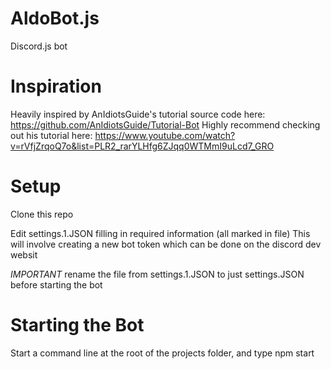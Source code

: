 # AldoBot.js
Discord.js bot

# Inspiration
Heavily inspired by AnIdiotsGuide's tutorial source code here: https://github.com/AnIdiotsGuide/Tutorial-Bot
Highly recommend checking out his tutorial here: https://www.youtube.com/watch?v=rVfjZrqoQ7o&list=PLR2_rarYLHfg6ZJqq0WTMmI9uLcd7_GRO

# Setup
Clone this repo

Edit settings.1.JSON filling in required information (all marked in file)
This will involve creating a new bot token which can be done on the discord dev websit

*IMPORTANT* rename the file from settings.1.JSON to just settings.JSON before starting the bot 

# Starting the Bot
Start a command line at the root of the projects folder, and type npm start
